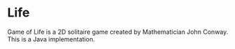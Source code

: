 # Life
Game of Life is a 2D solitaire game created by Mathematician John Conway. This is a Java implementation.
